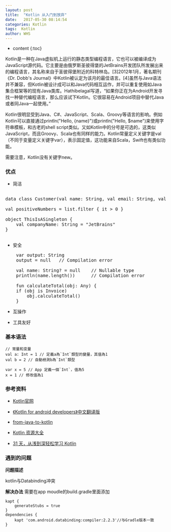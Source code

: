 ```yaml
---
layout: post
title:  "Kotlin 从入门到放弃"
date:   2017-05-30 08:14:54
categories: Kotlin
tags:  Kotlin
author: WHS
---
```


* content
{:toc}

Kotlin是一种在Java虚拟机上运行的静态类型编程语言，它也可以被编译成为JavaScript源代码。它主要是由俄罗斯圣彼得堡的JetBrains开发团队所发展出来的编程语言，其名称来自于圣彼得堡附近的科特林岛。[3]2012年1月，著名期刊《Dr. Dobb's Journal》中Kotlin被认定为该月的最佳语言。[4]虽然与Java语法并不兼容，但Kotlin被设计成可以和Java代码相互运作，并可以重复使用如Java集合框架等的现有Java类库。Hathibelagal写道，“如果你正在为Android开发寻找一种替代编程语言，那么应该试下Kotlin。它很容易在Android项目中替代Java或者同Java一起使用。”

Kotlin很明显受到Java、C#、JavaScript、Scala、Groovy等语言的影响。例如Kotlin可以直接通过println("Hello, {name}")或println("Hello, $name")来使用字符串模板，和古老的shell script类似。又如Kotlin中的分号是可选的，这类似JavaScript，而且Groovy、Scala也有同样的能力。Kotlin常量定义关键字是val（不同于变量定义关键字var），表示固定值，这功能来自Scala，Swift也有类似功能。

需要注意，Kotlin没有关键字new。


### 优点

* 简洁

<pre class="prettyprint lang-java">

data class Customer(val name: String, val email: String, val company: String)

val positiveNumbers = list.filter { it > 0 }

object ThisIsASingleton {
    val companyName: String = "JetBrains"
}

</pre>

* 安全

<pre class="prettyprint lang-java">
	var output: String
    output = null   // Compilation error

    val name: String? = null    // Nullable type
    println(name.length())      // Compilation error

    fun calculateTotal(obj: Any) {
    if (obj is Invoice)
        obj.calculateTotal()
    }
</pre>

* 互操作

* 工具友好

### 基本语法

```
// 常量和变量
val a: Int = 1 // 定義a為`Int`類型的變量，其值為1
val b = 2 // 自動檢測b為`Int`類型

var x = 5 // App 定義一個`Int`，值為5
x = 1 // 修改值為1
```



### 参考资料

* [Kotlin官网](http://kotlinlang.org/docs/tutorials/kotlin-android.html)

* [《Kotlin for android developers》中文翻译版](https://github.com/wangjiegulu/kotlin-for-android-developers-zh/blob/master/SUMMARY.md?hmsr=toutiao.io&utm_medium=toutiao.io&utm_source=toutiao.io)

* [from-java-to-kotlin](https://github.com/MindorksOpenSource/from-java-to-kotlin/blob/master/README-ZH.md)

* [Kotlin 资源大全](https://juejin.im/post/591dd9f544d904006c9fbb96)

* [31 天，从浅到深轻松学习 Kotlin](https://mp.weixin.qq.com/s/1mp5F4A-pqkaRknY6kAKzA)

### 遇到的问题

**问题描述**

kotlin与Databinding冲突

**解决办法**
需要在app moudle的build.gradle里面添加
```
kapt {
    generateStubs = true
}
dependencies {
    kapt 'com.android.databinding:compiler:2.2.3'//与Gradle版本一致
}
```
